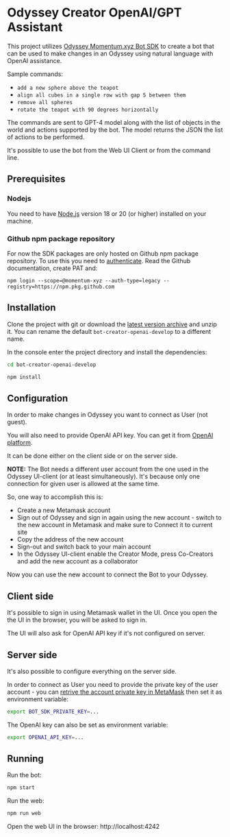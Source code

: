 # Odyssey Creator OpenAI/GPT Assistant

This project utilizes [Odyssey Momentum.xyz Bot SDK](https://github.com/momentum-xyz/bot-sdk-nodejs) to create a bot that can be used to make changes in an Odyssey using natural language with OpenAI assistance.

Sample commands:

- `add a new sphere above the teapot`
- `align all cubes in a single row with gap 5 between them`
- `remove all spheres`
- `rotate the teapot with 90 degrees horizontally`

The commands are sent to GPT-4 model along with the list of objects in the world and actions supported by the bot. The model returns the JSON the list of actions to be performed.

It's possible to use the bot from the Web UI Client or from the command line.

## Prerequisites

### Nodejs

You need to have [Node.js](https://nodejs.org/en/) version 18 or 20 (or higher) installed on your machine.

### Github npm package repository

For now the SDK packages are only hosted on Github npm package repository.
To use this you need to [authenticate](https://docs.github.com/en/packages/working-with-a-github-packages-registry/working-with-the-npm-registry#authenticating-to-github-packages).
Read the Github documentation, create PAT and:

```shell
npm login --scope=@momentum-xyz --auth-type=legacy --registry=https://npm.pkg.github.com
```

## Installation

Clone the project with git or download the [latest version archive](https://github.com/momentum-xyz/bot-creator-openai/archive/refs/heads/master.zip) and unzip it. You can rename the default `bot-creator-openai-develop` to a different name.

In the console enter the project directory and install the dependencies:

```bash
cd bot-creator-openai-develop

npm install
```

## Configuration

In order to make changes in Odyssey you want to connect as User (not guest).

You will also need to provide OpenAI API key. You can get it from [OpenAI platform](https://platform.openai.com/account/api-keys).

It can be done either on the client side or on the server side.

**NOTE:** The Bot needs a different user account from the one used in the Odyssey UI-client (or at least simultaneously). It's because only one connection for given user is allowed at the same time.

So, one way to accomplish this is:

- Create a new Metamask account
- Sign out of Odyssey and sign in again using the new account - switch to the new account in Metamask and make sure to Connect it to current site
- Copy the address of the new account
- Sign-out and switch back to your main account
- In the Odyssey UI-client enable the Creator Mode, press Co-Creators and add the new account as a collaborator

Now you can use the new account to connect the Bot to your Odyssey.

## Client side

It's possible to sign in using Metamask wallet in the UI. Once you open the the UI in the browser, you will be asked to sign in.

The UI will also ask for OpenAI API key if it's not configured on server.

## Server side

It's also possible to configure everything on the server side.

In order to connect as User you need to provide the private key of the user account - you can [retrive the account private key in MetaMask](https://support.metamask.io/hc/en-us/articles/360015289632-How-to-export-an-account-s-private-key) then set it as environment variable:

```bash
export BOT_SDK_PRIVATE_KEY=...
```

The OpenAI key can also be set as environment variable:

```bash
export OPENAI_API_KEY=...
```

## Running

Run the bot:

```bash
npm start
```

Run the web:

```bash
npm run web
```

Open the web UI in the browser: http://localhost:4242

